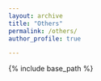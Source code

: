 ```yaml
---
layout: archive
title: "Others"
permalink: /others/
author_profile: true

---
```


{% include base_path %}

